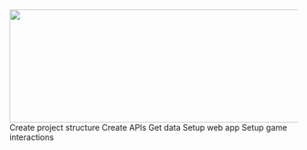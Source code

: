 <img src="https://dsm01pap001files.storage.live.com/y4mMIcXEMcgt2Mk2LV2fWQtokARX5MClKYBi_9bAEo5TmddsrMmu0Ts3SDu_vPwtHz18h3U_ddKIp1q-vAXWLh-yAAQKV-DqsrVLAn-rkhMw8rwtdwbrpa3RI2FXRbOJNAz6ZvMnBjA3-OACaSYIhrc47aDdvn_My5PhrPc1RW3Jmoq8StJ9sjVpccJ-kE3yicE?width=602&height=198&cropmode=none" width="602" height="198" />


<br>
Create project structure
Create APIs
Get data 
Setup web app
Setup game interactions 



